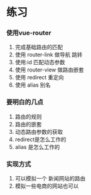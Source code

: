 
# 练习 

### 使用vue-router 

1. 完成基础路由的匹配
2. 使用 router-link 做导航 跳转
3. 使用:id 匹配动态参数
4. 使用 router-view 做路由嵌套
5. 使用 redirect 重定向
6. 使用 alias 别名

### 要明白的几点

1. 路由的规则
2. 路由的嵌套
3. 动态路由参数的获取
4. redirect是怎么工作的
6. alias 是怎么工作的


### 实现方式

1. 可以模拟一个 新闻网站的路由
2. 模拟一些电商的网站也可以